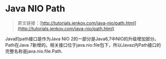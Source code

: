 # Java NIO Path

> 原文链接：[http://tutorials.jenkov.com/java-nio/path.html](http://tutorials.jenkov.com/java-nio/path.html)

<!-- toc -->

Java的path接口是作为Java NIO 2的一部分是Java6,7中NIO的升级增加部分。Path在Java 7新增的。相关接口位于java.nio.file包下，所以Javaz内Path接口的完整名称是java.nio.file.Path.

